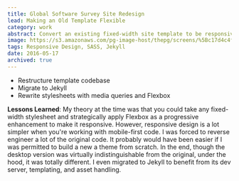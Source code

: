 ```yaml
---
title: Global Software Survey Site Redesign
lead: Making an Old Template Flexible
category: work
abstract: Convert an existing fixed-width site template to be responsive without changing the desktop version or losing existing browser compatibility.
image: https://s3.amazonaws.com/pg-image-host/thepg/screens/%5Bc17d4c4f766af152cba2ef660fc7eedb%5D_gss.png
tags: Responsive Design, SASS, Jekyll
date: 2016-05-17
archived: true
---
```


- Restructure template codebase
- Migrate to Jekyll
- Rewrite stylesheets with media queries and Flexbox

**Lessons Learned**: My theory at the time was that you could take any fixed-width stylesheet and strategically apply Flexbox as a progressive enhancement to make it responsive. However, responsive design is a lot simpler when you're working with mobile-first code. I was forced to reverse engineer a lot of the original code. It probably would have been easier if I was permitted to build a new a theme from scratch. In the end, though the desktop version was virtually indistinguishable from the original, under the hood, it was totally different. I even migrated to Jekyll to benefit from its dev server, templating, and asset handling.
